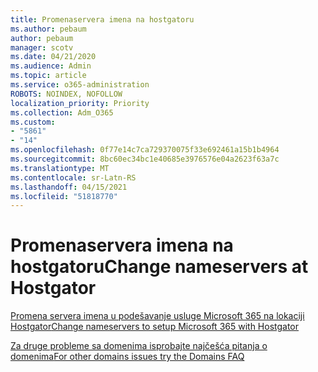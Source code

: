 ```yaml
---
title: Promenaservera imena na hostgatoru
ms.author: pebaum
author: pebaum
manager: scotv
ms.date: 04/21/2020
ms.audience: Admin
ms.topic: article
ms.service: o365-administration
ROBOTS: NOINDEX, NOFOLLOW
localization_priority: Priority
ms.collection: Adm_O365
ms.custom:
- "5861"
- "14"
ms.openlocfilehash: 0f77e14c7ca729370075f33e692461a15b1b4964
ms.sourcegitcommit: 8bc60ec34bc1e40685e3976576e04a2623f63a7c
ms.translationtype: MT
ms.contentlocale: sr-Latn-RS
ms.lasthandoff: 04/15/2021
ms.locfileid: "51818770"
---
```

# <a name="change-nameservers-at-hostgator"></a><span data-ttu-id="6fb6d-102">Promenaservera imena na hostgatoru</span><span class="sxs-lookup"><span data-stu-id="6fb6d-102">Change nameservers at Hostgator</span></span>

[<span data-ttu-id="6fb6d-103">Promena servera imena u podešavanje usluge Microsoft 365 na lokaciji Hostgator</span><span class="sxs-lookup"><span data-stu-id="6fb6d-103">Change nameservers to setup Microsoft 365 with Hostgator</span></span>](https://docs.microsoft.com/microsoft-365/admin/dns/change-nameservers-at-hostgator?view=o365-worldwide)

[<span data-ttu-id="6fb6d-104">Za druge probleme sa domenima isprobajte najčešća pitanja o domenima</span><span class="sxs-lookup"><span data-stu-id="6fb6d-104">For other domains issues try the Domains FAQ</span></span>](https://docs.microsoft.com/microsoft-365/admin/setup/domains-faq?view=o365-worldwide)